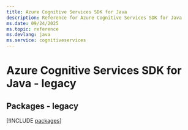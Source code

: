 ```yaml
---
title: Azure Cognitive Services SDK for Java
description: Reference for Azure Cognitive Services SDK for Java
ms.date: 09/24/2025
ms.topic: reference
ms.devlang: java
ms.service: cognitiveservices
---
```

# Azure Cognitive Services SDK for Java - legacy
## Packages - legacy
[!INCLUDE [packages](cognitive-services-index.md)]